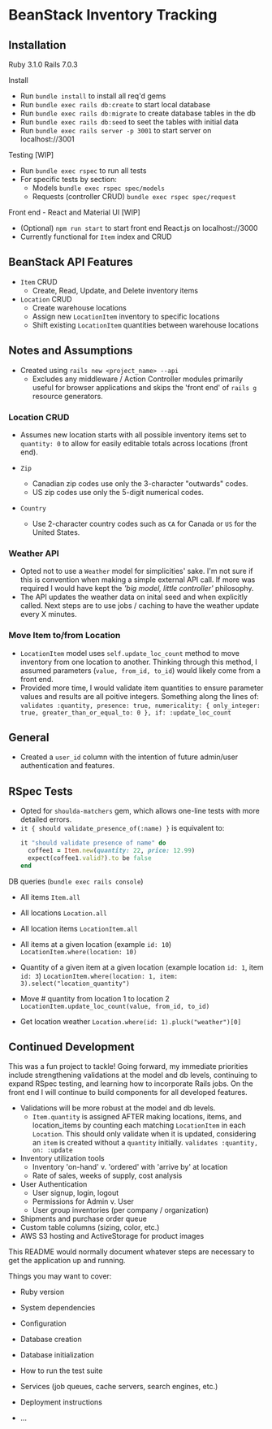 # BeanStack Inventory Tracking 
  
## Installation

Ruby 3.1.0
Rails 7.0.3 

Install
- Run `bundle install` to install all req'd gems
- Run `bundle exec rails db:create` to start local database 
- Run `bundle exec rails db:migrate` to create database tables in the db
- Run `bundle exec rails db:seed` to seet the tables with initial data
- Run `bundle exec rails server -p 3001` to start server on localhost://3001

Testing [WIP]
- Run `bundle exec rspec` to run all tests
- For specific tests by section:
  - Models `bundle exec rspec spec/models`
  - Requests (controller CRUD) `bundle exec rspec spec/request`  

Front end - React and Material UI [WIP]
- (Optional) `npm run start` to start front end React.js on localhost://3000
- Currently functional for `Item` index and CRUD

## BeanStack API Features
- `Item` CRUD
  - Create, Read, Update, and Delete inventory items
- `Location` CRUD
  - Create warehouse locations 
  - Assign new `LocationItem` inventory to specific locations
  - Shift existing `LocationItem` quantities between warehouse locations

## Notes and Assumptions

- Created using `rails new <project_name> --api`
  - Excludes any middleware / Action Controller modules primarily useful for browser applications and skips the 'front end' of `rails g` resource generators.  


### Location CRUD
- Assumes new location starts with all possible inventory items set to `quantity: 0` to allow for easily editable totals across locations (front end). 

- `Zip` 
  - Canadian zip codes use only the 3-character "outwards" codes.
  - US zip codes use only the 5-digit numerical codes.

- `Country` 
  - Use 2-character country codes such as `CA` for Canada or `US` for the United States. 

### Weather API
- Opted not to use a `Weather` model for simplicities' sake.  I'm not sure if this is convention when making a simple external API call.  If more was required I would have kept the *'big model, little controller'* philosophy.
- The API updates the weather data on inital seed and when explicitly called.  Next steps are to use jobs / caching to have the weather update every X minutes.

### Move Item to/from Location
- `LocationItem` model uses `self.update_loc_count` method to move inventory from one location to another. Thinking through this method, I assumed parameters (`value, from_id, to_id`) would likely come from a front end.
- Provided more time, I would validate item quantities to ensure parameter values and results are all poitive integers. Something along the lines of:
  `validates :quantity, presence: true, numericality: { only_integer: true, greater_than_or_equal_to: 0 }, if: :update_loc_count`


## General
- Created a `user_id` column with the intention of future admin/user authentication and features.

## RSpec Tests
- Opted for `shoulda-matchers` gem, which allows one-line tests with more detailed errors.
- `it { should validate_presence_of(:name) }` is equivalent to:
  ```Ruby
  it "should validate presence of name" do 
    coffee1 = Item.new(quantity: 22, price: 12.99)
    expect(coffee1.valid?).to be false
  end
  ```

  


DB queries (`bundle exec rails console`)
- All items 
  `Item.all`
- All locations
  `Location.all`
- All location items
  `LocationItem.all`
- All items at a given location (example `id: 10`)
  `LocationItem.where(location: 10)`
- Quantity of a given item at a given location (example location `id: 1`, item `id: 3`)
  `LocationItem.where(location: 1, item: 3).select("location_quantity")` 
- Move # quantity from location 1 to location 2
  `LocationItem.update_loc_count(value, from_id, to_id)`

- Get location weather
  `Location.where(id: 1).pluck("weather")[0]` 





## Continued Development
This was a fun project to tackle!  Going forward, my immediate priorities include strengthening validations at the model and db levels, continuing to expand RSpec testing, and learning how to incorporate Rails jobs.  On the front end I will continue to build components for all developed features.  

- Validations will be more robust at the model and db levels.
  - `Item.quantity` is assigned AFTER making locations, items, and location_items by counting each matching `LocationItem` in each `Location`.  This should only validate when it is updated, considering an `item` is created without a `quantity` initially. `validates :quantity, on: :update` 
- Inventory utilization tools
  - Inventory 'on-hand' v. 'ordered' with 'arrive by' at location
  - Rate of sales, weeks of supply, cost analysis
- User Authentication
  - User signup, login, logout 
  - Permissions for Admin v. User
  - User group inventories (per company / organization)
- Shipments and purchase order queue
- Custom table columns (sizing, color, etc.)
- AWS S3 hosting and ActiveStorage for product images









This README would normally document whatever steps are necessary to get the
application up and running.

Things you may want to cover:

* Ruby version

* System dependencies

* Configuration

* Database creation

* Database initialization

* How to run the test suite

* Services (job queues, cache servers, search engines, etc.)

* Deployment instructions

* ...
